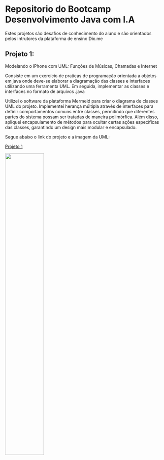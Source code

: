 # Repositorio do Bootcamp Desenvolvimento Java com I.A

Estes projetos são desafios de conhecimento do aluno e são orientados pelos intrutores da plataforma de ensino Dio.me


## Projeto 1:
Modelando o iPhone com UML: Funções de Músicas, Chamadas e Internet

<p>Consiste em um exercício de praticas de programação orientada a objetos em java onde deve-se  
elaborar a diagramação das classes e interfaces utilizando uma ferramenta UML. Em seguida, implementar 
as classes e interfaces no formato de arquivos .java</p>

<p>Utilizei o software da plataforma Mermeid para criar o diagrama de classes UML do projeto.
  Implementei herança múltipla através de interfaces para definir comportamentos comuns entre classes, 
  permitindo que diferentes partes do sistema possam ser tratadas de maneira polimórfica. Além disso, apliquei 
  encapsulamento de métodos para ocultar certas ações específicas das classes, garantindo um design mais modular e encapsulado.</p>
  <p>Segue abaixo o link do projeto e a imagem da UML: </p>

  [Projeto 1](https://github.com/N3onKn1gh7/bootcamp-java-2024/tree/main/iphone_dio)

  <img src="https://github.com/N3onKn1gh7/bootcamp-java-2024/blob/main/iphone_dio/img/Untitled%20diagram-2024-07-07-041623.png" width="50%">
